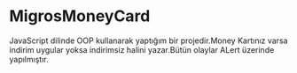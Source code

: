 # MigrosMoneyCard
JavaScript dilinde OOP kullanarak yaptığım bir projedir.Money Kartınız varsa indirim uygular yoksa indirimsiz halini yazar.Bütün olaylar ALert üzerinde yapılmıştır. 
